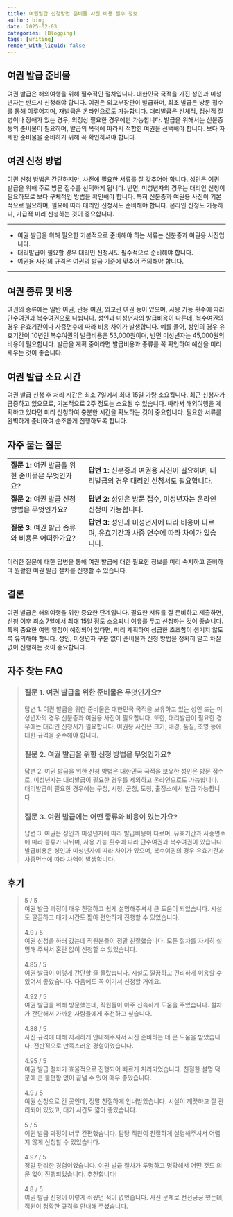 ```yaml
---
title: 여권발급 신청방법 준비물 사진 비용 필수 정보
author: bing
date: 2025-02-03
categories: [Blogging]
tags: [writing]
render_with_liquid: false
---
```



<h2 id='여권_발급_준비물'>여권 발급 준비물</h2>

<p>여권 발급은 해외여행을 위해 필수적인 절차입니다. 대한민국 국적을 가진 성인과 미성년자는 반드시 신청해야 합니다. 여권은 외교부장관이 발급하며, 최초 발급은 방문 접수를 통해 이루어지며, 재발급은 온라인으로도 가능합니다. 대리발급은 신체적, 정신적 질병이나 장애가 있는 경우, 의정상 필요한 경우에만 가능합니다. 발급을 위해서는 신분증 등의 준비물이 필요하며, 발급의 목적에 따라서 적합한 여권을 선택해야 합니다. 보다 자세한 준비물을 준비하기 위해 꼭 확인하셔야 합니다.</p>

<h2 id='여권_신청_방법'>여권 신청 방법</h2>

<p>여권 신청 방법은 간단하지만, 사전에 필요한 서류를 잘 갖추어야 합니다. 성인은 여권 발급을 위해 주로 방문 접수를 선택하게 됩니다. 반면, 미성년자의 경우는 대리인 신청이 필요하므로 보다 구체적인 방법을 확인해야 합니다. 특히 신분증과 여권용 사진이 기본적으로 필요하며, 필요에 따라 대리인 신청서도 준비해야 합니다. 온라인 신청도 가능하니, 가급적 미리 신청하는 것이 중요합니다.</p>

<hr />

<ul>
    <li>여권 발급을 위해 필요한 기본적으로 준비해야 하는 서류는 신분증과 여권용 사진입니다.</li>
    <li>대리발급이 필요할 경우 대리인 신청서도 필수적으로 준비해야 합니다.</li>
    <li>여권용 사진의 규격은 여권의 발급 기준에 맞추어 주의해야 합니다.</li>
</ul>

<hr />

<h2 id='여권_종류_및_비용'>여권 종류 및 비용</h2>

<p>여권의 종류에는 일반 여권, 관용 여권, 외교관 여권 등이 있으며, 사용 가능 횟수에 따라 단수여권과 복수여권으로 나뉩니다. 성인과 미성년자의 발급비용이 다른데, 복수여권의 경우 유효기간이나 사증면수에 따라 비용 차이가 발생합니다. 예를 들어, 성인의 경우 유효기간이 10년인 복수여권의 발급비용은 53,000원이며, 반면 미성년자는 45,000원의 비용이 필요합니다. 발급을 계획 중이라면 발급비용과 종류를 꼭 확인하여 예산을 미리 세우는 것이 좋습니다.</p>

<h2 id='여권_발급_소요시간'>여권 발급 소요 시간</h2>

<p>여권 발급 신청 후 처리 시간은 최소 7일에서 최대 15일 가량 소요됩니다. 최근 신청자가 급증하고 있으므로, 기본적으로 2주 정도는 소요될 수 있습니다. 따라서 해외여행을 계획하고 있다면 미리 신청하여 충분한 시간을 확보하는 것이 중요합니다. 필요한 서류를 완벽하게 준비하여 순조롭게 진행하도록 합니다.</p>

<h2 id='자주_묻는_질문'>자주 묻는 질문</h2>

<table>
    <tr>
        <td><b>질문 1:</b> 여권 발급을 위한 준비물은 무엇인가요?</td>
        <td><b>답변 1:</b> 신분증과 여권용 사진이 필요하며, 대리발급의 경우 대리인 신청서도 필요합니다.</td>
    </tr>
    <tr>
        <td><b>질문 2:</b> 여권 발급 신청 방법은 무엇인가요?</td>
        <td><b>답변 2:</b> 성인은 방문 접수, 미성년자는 온라인 신청이 가능합니다.</td>
    </tr>
    <tr>
        <td><b>질문 3:</b> 여권 발급 종류와 비용은 어떠한가요?</td>
        <td><b>답변 3:</b> 성인과 미성년자에 따라 비용이 다르며, 유효기간과 사증 면수에 따라 차이가 있습니다.</td>
    </tr>
</table>

<p>이러한 질문에 대한 답변을 통해 여권 발급에 대한 필요한 정보를 미리 숙지하고 준비하여 원활한 여권 발급 절차를 진행할 수 있습니다.</p>

<h2 id='결론'>결론</h2>

<p>여권 발급은 해외여행을 위한 중요한 단계입니다. 필요한 서류를 잘 준비하고 제출하면, 신청 이후 최소 7일에서 최대 15일 정도 소요되니 여유를 두고 신청하는 것이 좋습니다. 특히 중요한 여행 일정이 예정되어 있다면, 미리 계획하여 성급한 초조함이 생기지 않도록 유의해야 합니다. 성인, 미성년자 구분 없이 준비물과 신청 방법을 정확히 알고 차질 없이 진행하는 것이 중요합니다.</p>


<h2 id='자주_찾는_FAQ'>자주 찾는 FAQ</h2>
<div itemscope="" itemtype="https://schema.org/FAQPage"> 
<blockquote> 
<div itemscope="" itemprop="mainEntity" itemtype="https://schema.org/Question"> 
<h3 itemprop="name">질문 1. 여권 발급을 위한 준비물은 무엇인가요?</h3> 
<div itemscope="" itemprop="acceptedAnswer" itemtype="https://schema.org/Answer"> 
<span itemprop="text"> 
<p>답변 1. 여권 발급을 위한 준비물은 대한민국 국적을 보유하고 있는 성인 또는 미성년자의 경우 신분증과 여권용 사진이 필요합니다. 또한, 대리발급이 필요한 경우에는 대리인 신청서가 필요합니다. 여권용 사진은 크기, 배경, 품질, 조명 등에 대한 규격을 준수해야 합니다.</p> 
</span> 
</div> 
</div> 
<div itemscope="" itemprop="mainEntity" itemtype="https://schema.org/Question"> 
<h3 itemprop="name">질문 2. 여권 발급을 위한 신청 방법은 무엇인가요?</h3> 
<div itemscope="" itemprop="acceptedAnswer" itemtype="https://schema.org/Answer"> 
<span itemprop="text"> 
<p>답변 2. 여권 발급을 위한 신청 방법은 대한민국 국적을 보유한 성인은 방문 접수로, 미성년자는 대리발급이 필요한 경우를 제외하고 온라인으로도 가능합니다. 대리발급이 필요한 경우에는 구청, 시청, 군청, 도청, 출장소에서 발급 가능합니다.</p> 
</span> 
</div> 
</div> 
<div itemscope="" itemprop="mainEntity" itemtype="https://schema.org/Question"> 
<h3 itemprop="name">질문 3. 여권 발급에는 어떤 종류와 비용이 있는가요?</h3> 
<div itemscope="" itemprop="acceptedAnswer" itemtype="https://schema.org/Answer"> 
<span itemprop="text"> 
<p>답변 3. 여권은 성인과 미성년자에 따라 발급비용이 다르며, 유효기간과 사증면수에 따라 종류가 나뉘며, 사용 가능 횟수에 따라 단수여권과 복수여권이 있습니다. 발급비용은 성인과 미성년자에 따라 차이가 있으며, 복수여권의 경우 유효기간과 사증면수에 따라 차액이 발생합니다.</p> 
</span> 
</div> 
</div> 
</blockquote> 
</div>
<h2 id='후기'>후기</h2>
<div itemscope itemtype="https://schema.org/Product">
  <blockquote>
  <div itemprop="review" itemscope itemtype="https://schema.org/Review">
      <div itemprop="reviewRating" itemscope itemtype="https://schema.org/Rating"> <span itemprop="ratingValue">5</span> / <span itemprop="bestRating">5</span> </div>
      <span itemprop="reviewBody">여권 발급 과정이 매우 친절하고 쉽게 설명해주셔서 큰 도움이 되었습니다. 시설도 깔끔하고 대기 시간도 짧아 편안하게 진행할 수 있었습니다.</span>
  </div>
  <br>
  <div itemprop="review" itemscope itemtype="https://schema.org/Review">
      <div itemprop="reviewRating" itemscope itemtype="https://schema.org/Rating"> <span itemprop="ratingValue">4.9</span> / <span itemprop="bestRating">5</span> </div>
      <span itemprop="reviewBody">여권 신청을 하러 갔는데 직원분들이 정말 친절했습니다. 모든 절차를 자세히 설명해 주셔서 혼란 없이 신청할 수 있었습니다.</span>
  </div>
  <br>
  <div itemprop="review" itemscope itemtype="https://schema.org/Review">
      <div itemprop="reviewRating" itemscope itemtype="https://schema.org/Rating"> <span itemprop="ratingValue">4.85</span> / <span itemprop="bestRating">5</span> </div>
      <span itemprop="reviewBody">여권 발급이 이렇게 간단할 줄 몰랐습니다. 시설도 깔끔하고 편리하게 이용할 수 있어서 좋았습니다. 다음에도 꼭 여기서 신청할 거예요.</span>
  </div>
  <br>
  <div itemprop="review" itemscope itemtype="https://schema.org/Review">
      <div itemprop="reviewRating" itemscope itemtype="https://schema.org/Rating"> <span itemprop="ratingValue">4.92</span> / <span itemprop="bestRating">5</span> </div>
      <span itemprop="reviewBody">여권 발급을 위해 방문했는데, 직원들이 아주 신속하게 도움을 주었습니다. 절차가 간단해서 가까운 사람들에게 추천하고 싶습니다.</span>
  </div>
  <br>
  <div itemprop="review" itemscope itemtype="https://schema.org/Review">
      <div itemprop="reviewRating" itemscope itemtype="https://schema.org/Rating"> <span itemprop="ratingValue">4.88</span> / <span itemprop="bestRating">5</span> </div>
      <span itemprop="reviewBody">사진 규격에 대해 자세하게 안내해주셔서 사진 준비하는 데 큰 도움을 받았습니다. 전반적으로 만족스러운 경험이었습니다.</span>
  </div>
  <br>
  <div itemprop="review" itemscope itemtype="https://schema.org/Review">
      <div itemprop="reviewRating" itemscope itemtype="https://schema.org/Rating"> <span itemprop="ratingValue">4.95</span> / <span itemprop="bestRating">5</span> </div>
      <span itemprop="reviewBody">여권 발급 절차가 효율적으로 진행되어 빠르게 처리되었습니다. 친절한 설명 덕분에 큰 불편함 없이 끝낼 수 있어 매우 좋았습니다.</span>
  </div>
  <br>
  <div itemprop="review" itemscope itemtype="https://schema.org/Review">
      <div itemprop="reviewRating" itemscope itemtype="https://schema.org/Rating"> <span itemprop="ratingValue">4.9</span> / <span itemprop="bestRating">5</span> </div>
      <span itemprop="reviewBody">여권 신청으로 간 곳인데, 정말 친절하게 안내받았습니다. 시설이 깨끗하고 잘 관리되어 있었고, 대기 시간도 짧아 좋았습니다.</span>
  </div>
  <br>
  <div itemprop="review" itemscope itemtype="https://schema.org/Review">
      <div itemprop="reviewRating" itemscope itemtype="https://schema.org/Rating"> <span itemprop="ratingValue">5</span> / <span itemprop="bestRating">5</span> </div>
      <span itemprop="reviewBody">여권 발급 과정이 너무 간편했습니다. 담당 직원이 친절하게 설명해주셔서 어렵지 않게 신청할 수 있었습니다.</span>
  </div>
  <br>
  <div itemprop="review" itemscope itemtype="https://schema.org/Review">
      <div itemprop="reviewRating" itemscope itemtype="https://schema.org/Rating"> <span itemprop="ratingValue">4.97</span> / <span itemprop="bestRating">5</span> </div>
      <span itemprop="reviewBody">정말 편리한 경험이었습니다. 여권 발급 절차가 투명하고 명확해서 어떤 것도 의문 없이 진행되었습니다. 추천합니다!</span>
  </div>
  <br>
  <div itemprop="review" itemscope itemtype="https://schema.org/Review">
      <div itemprop="reviewRating" itemscope itemtype="https://schema.org/Rating"> <span itemprop="ratingValue">4.8</span> / <span itemprop="bestRating">5</span> </div>
      <span itemprop="reviewBody">여권 발급 신청이 이렇게 쉬웠던 적이 없었습니다. 사진 문제로 전전긍긍 했는데, 직원이 정확한 규격을 안내해 주셨습니다.</span>
  </div>
  </blockquote>
</div>
